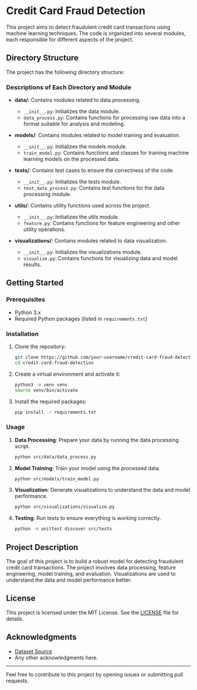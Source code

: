 # Credit Card Fraud Detection

This project aims to detect fraudulent credit card transactions using machine learning techniques. The code is organized into several modules, each responsible for different aspects of the project.

## Directory Structure

The project has the following directory structure:


### Descriptions of Each Directory and Module

- **data/**: Contains modules related to data processing.
  - `__init__.py`: Initializes the data module.
  - `data_process.py`: Contains functions for processing raw data into a format suitable for analysis and modeling.

- **models/**: Contains modules related to model training and evaluation.
  - `__init__.py`: Initializes the models module.
  - `train_model.py`: Contains functions and classes for training machine learning models on the processed data.

- **tests/**: Contains test cases to ensure the correctness of the code.
  - `__init__.py`: Initializes the tests module.
  - `test_data_process.py`: Contains test functions for the data processing module.

- **utils/**: Contains utility functions used across the project.
  - `__init__.py`: Initializes the utils module.
  - `feature.py`: Contains functions for feature engineering and other utility operations.

- **visualizations/**: Contains modules related to data visualization.
  - `__init__.py`: Initializes the visualizations module.
  - `visualize.py`: Contains functions for visualizing data and model results.

## Getting Started

### Prerequisites

- Python 3.x
- Required Python packages (listed in `requirements.txt`)

### Installation

1. Clone the repository:
    ```bash
    git clone https://github.com/your-username/credit-card-fraud-detection.git
    cd credit-card-fraud-detection
    ```

2. Create a virtual environment and activate it:
    ```bash
    python3 -m venv venv
    source venv/bin/activate
    ```

3. Install the required packages:
    ```bash
    pip install -r requirements.txt
    ```

### Usage

1. **Data Processing**: Prepare your data by running the data processing script.
    ```bash
    python src/data/data_process.py
    ```

2. **Model Training**: Train your model using the processed data.
    ```bash
    python src/models/train_model.py
    ```

3. **Visualization**: Generate visualizations to understand the data and model performance.
    ```bash
    python src/visualizations/visualize.py
    ```

4. **Testing**: Run tests to ensure everything is working correctly.
    ```bash
    python -m unittest discover src/tests
    ```

## Project Description

The goal of this project is to build a robust model for detecting fraudulent credit card transactions. The project involves data processing, feature engineering, model training, and evaluation. Visualizations are used to understand the data and model performance better.

## License

This project is licensed under the MIT License. See the [LICENSE](LICENSE) file for details.

## Acknowledgments

- [Dataset Source](https://www.kaggle.com/mlg-ulb/creditcardfraud)
- Any other acknowledgments here.

---

Feel free to contribute to this project by opening issues or submitting pull requests.
